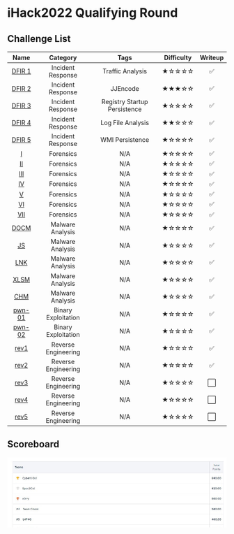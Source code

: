 # iHack2022 Qualifying Round

## Challenge List
| Name                                            | Category          | Tags     | Difficulty  | Writeup  |
|:-----------------------------------------------:|:-----------------:|:--------:|:-----------:|:--------:|
| [DFIR 1](DFIR/DFIR%201) | Incident Response | Traffic Analysis | ★☆☆☆☆ | ✅ |
| [DFIR 2](DFIR/DFIR%202) | Incident Response | JJEncode | ★★★☆☆ | ✅ |
| [DFIR 3](DFIR/DFIR%203) | Incident Response | Registry Startup Persistence | ★☆☆☆☆ | ✅ |
| [DFIR 4](DFIR/DFIR%204) | Incident Response | Log File Analysis | ★★☆☆☆ | ✅ |
| [DFIR 5](DFIR/DFIR%205) | Incident Response | WMI Persistence | ★☆☆☆☆ | ✅ |
| [I](forensics)   | Forensics                | N/A | ★☆☆☆☆ | ✅ |
| [II](forensics)  | Forensics                | N/A | ★☆☆☆☆ | ✅ |
| [III](forensics) | Forensics                | N/A | ★☆☆☆☆ | ✅ |
| [IV](forensics)  | Forensics                | N/A | ★☆☆☆☆ | ✅ |
| [V](forensics)   | Forensics                | N/A | ★☆☆☆☆ | ✅ |
| [VI](forensics)  | Forensics                | N/A | ★☆☆☆☆ | ✅ |
| [VII](forensics) | Forensics                | N/A | ★☆☆☆☆ | ✅ |
| [DOCM](malware/DOCM) | Malware Analysis     | N/A | ★☆☆☆☆ | ✅ |
| [JS](malware/JS)     | Malware Analysis     | N/A | ★☆☆☆☆ | ✅ |
| [LNK](malware/LNK)   | Malware Analysis     | N/A | ★☆☆☆☆ | ✅ |
| [XLSM](malware/XLSM) | Malware Analysis     | N/A | ★☆☆☆☆ | ✅ |
| [CHM](malware/CHM)   | Malware Analysis     | N/A | ★☆☆☆☆ | ✅ |
| [pwn-01](pwn/pwn-01) | Binary Exploitation  | N/A | ★☆☆☆☆ | ✅ |
| [pwn-02](pwn/pwn-02) | Binary Exploitation  | N/A | ★☆☆☆☆ | ✅ |
| [rev1](rev/rev1) | Reverse Engineering      | N/A | ★☆☆☆☆ | ✅ |
| [rev2](rev/rev2) | Reverse Engineering      | N/A | ★☆☆☆☆ | ✅ |
| [rev3](rev/rev3) | Reverse Engineering      | N/A | ★☆☆☆☆ | ⬜ |
| [rev4](rev/rev4) | Reverse Engineering      | N/A | ★☆☆☆☆ | ⬜ |
| [rev5](rev/rev5) | Reverse Engineering      | N/A | ★☆☆☆☆ | ⬜ |

## Scoreboard
![Scoreboard](./Scoreboard.png)
